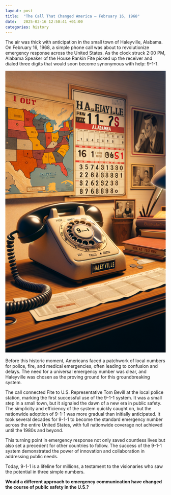 ```yaml
---
layout: post
title:  "The Call That Changed America – February 16, 1968"
date:   2025-02-16 12:50:41 +01:00
categories: history
---
```

The air was thick with anticipation in the small town of Haleyville, Alabama. On February 16, 1968, a simple phone call was about to revolutionize emergency response across the United States. As the clock struck 2:00 PM, Alabama Speaker of the House Rankin Fite picked up the receiver and dialed three digits that would soon become synonymous with help: 9-1-1.

![Image](/assets/images/16_February_543397276246fc8aca7fe962c149bc60.png)

Before this historic moment, Americans faced a patchwork of local numbers for police, fire, and medical emergencies, often leading to confusion and delays. The need for a universal emergency number was clear, and Haleyville was chosen as the proving ground for this groundbreaking system.

The call connected Fite to U.S. Representative Tom Bevill at the local police station, marking the first successful use of the 9-1-1 system. It was a small step in a small town, but it signaled the dawn of a new era in public safety. The simplicity and efficiency of the system quickly caught on, but the nationwide adoption of 9-1-1 was more gradual than initially anticipated. It took several decades for 9-1-1 to become the standard emergency number across the entire United States, with full nationwide coverage not achieved until the 1980s and beyond.

This turning point in emergency response not only saved countless lives but also set a precedent for other countries to follow. The success of the 9-1-1 system demonstrated the power of innovation and collaboration in addressing public needs.

Today, 9-1-1 is a lifeline for millions, a testament to the visionaries who saw the potential in three simple numbers.

**Would a different approach to emergency communication have changed the course of public safety in the U.S.?**
